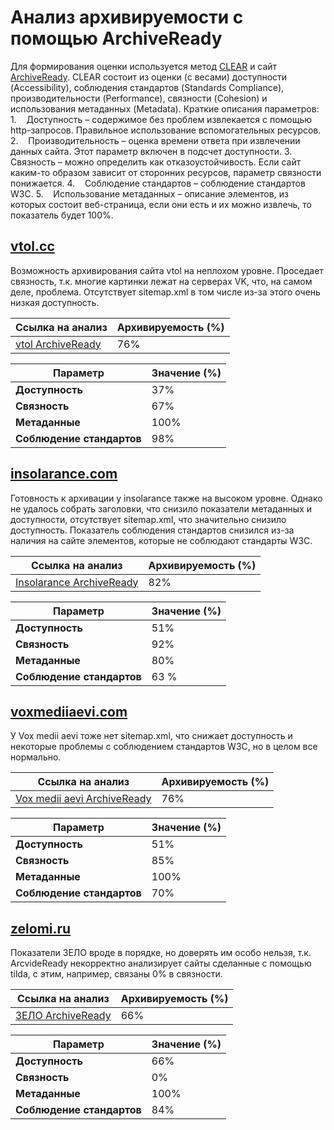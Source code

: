 # Анализ архивируемости с помощью ArchiveReady

Для формирования оценки используется метод [CLEAR](https://purl.pt/24107/1/iPres2013_PDF/CLEAR%20a%20credible%20method%20to%20evaluate%20website%20archivability.pdf) и сайт [ArchiveReady](https://archiveready.com). CLEAR состоит из оценки (с весами) доступности (Accessibility), соблюдения стандартов (Standards Compliance), производительности (Performance), связности (Cohesion) и использования метаданных (Metadata). Краткие описания параметров:
1.    Доступность – содержимое без проблем извлекается с помощью http-запросов. Правильное использование вспомогательных ресурсов.
2.    Производительность – оценка времени ответа при извлечении данных сайта. Этот параметр включен в подсчет доступности.
3.    Связность – можно определить как отказоустойчивость. Если сайт каким-то образом зависит от сторонних ресурсов, параметр связности понижается. 
4.    Соблюдение стандартов – соблюдение стандартов W3C.
5.    Использование метаданных – описание элементов, из которых состоит веб-страница, если они есть и их можно извлечь, то показатель будет 100%.

## [**vtol**.**cc**](https://vtol.cc/)

Возможность архивирования сайта vtol на неплохом уровне. Проседает связность, т.к. многие картинки лежат на серверах VK, что, на самом деле, проблема. Отсутствует sitemap.xml в том числе из-за этого очень низкая доступность. 

| Ссылка на анализ                                                             | Архивируемость (%) |
| ---------------------------------------------------------------------------- | ------------------ |
| [vtol ArchiveReady](https://archiveready.com/check?url=http%3A%2F%2Fvtol.cc) | 76%                |

| Параметр                  | Значение (%) |
| ------------------------- | ------------ |
| **Доступность**           | 37%          |
| **Связность**             | 67%          |
| **Метаданные**            | 100%         |
| **Соблюдение стандартов** | 98%          |
## [**insolarance.com**](https://insolarance.com/)

Готовность к архивации у insolarance также на высоком уровне. Однако не удалось собрать заголовки, что снизило показатели метаданных и доступности, отсутствует sitemap.xml, что значительно снизило доступность. Показатель соблюдения стандартов снизился из-за наличия на сайте элементов, которые не соблюдают стандарты W3C. 

| Ссылка на анализ                                                                     | Архивируемость (%) |
| ------------------------------------------------------------------------------------ | ------------------ |
| [Insolarance ArchiveReady](http://archiveready.com/check?url=http://insolarance.com) | 82%                |

| Параметр                  | Значение (%) |
| ------------------------- | ------------ |
| **Доступность**           | 51%          |
| **Связность**             | 92%          |
| **Метаданные**            | 80%          |
| **Соблюдение стандартов** | 63 %         |
## [**voxmediiaevi.com**](https://voxmediiaevi.com/)

У Vox medii aevi тоже нет sitemap.xml, что снижает доступность и некоторые проблемы с соблюдением стандартов W3C, но в целом все нормально.

| Ссылка на анализ                                                                         | Архивируемость (%) |
| ---------------------------------------------------------------------------------------- | ------------------ |
| [Vox medii aevi ArchiveReady](http://archiveready.com/check?url=http://voxmediiaevi.com) | 76%                |

| Параметр                  | Значение (%) |
| ------------------------- | ------------ |
| **Доступность**           | 51%          |
| **Связность**             | 85%          |
| **Метаданные**            | 100%         |
| **Соблюдение стандартов** | 70%          |
## [**zelomi.ru**](https://zelomi.ru/)

Показатели ЗЕЛО вроде в порядке, но доверять им особо нельзя, т.к. ArcvideReady некорректно анализирует сайты сделанные с помощью tilda, с этим, например, связаны 0% в связности. 

| Ссылка на анализ                                                                         | Архивируемость (%) |
| ---------------------------------------------------------------------------------------- | ------------------ |
| [ЗЕЛО ArchiveReady](http://archiveready.com/check?url=http://zelomi.ru) | 66%                |

| Параметр                  | Значение (%) |
| ------------------------- | ------------ |
| **Доступность**           | 66%          |
| **Связность**             | 0%           |
| **Метаданные**            | 100%         |
| **Соблюдение стандартов** | 84%          |
